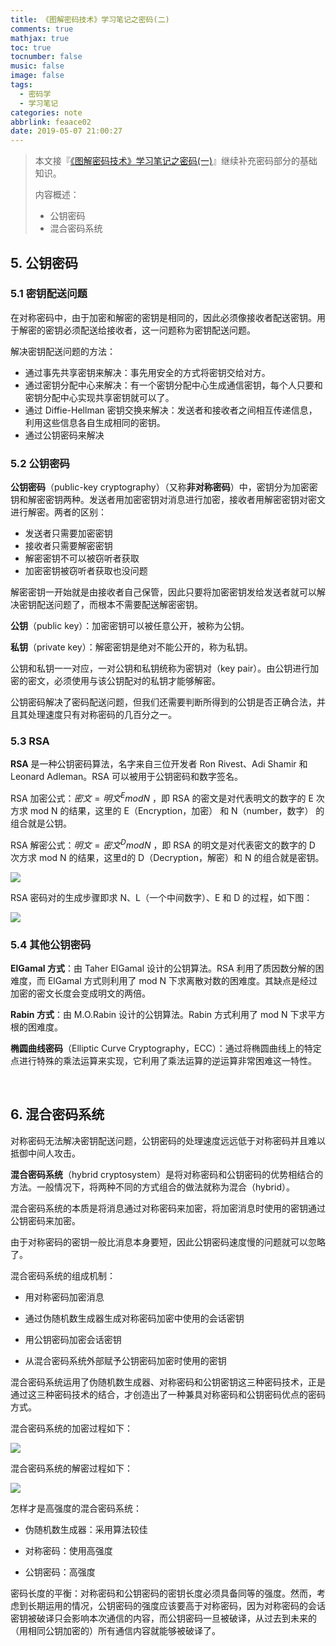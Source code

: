 ```yaml
---
title: 《图解密码技术》学习笔记之密码(二)
comments: true
mathjax: true
toc: true
tocnumber: false
music: false
image: false
tags:
  - 密码学
  - 学习笔记
categories: note
abbrlink: feaace02
date: 2019-05-07 21:00:27
---
```


> 本文接『[《图解密码技术》学习笔记之密码(一)]( <https://hushhw.cn/posts/note/418f8d38.html>)』继续补充密码部分的基础知识。
>
> 内容概述：
>
> * 公钥密码
> * 混合密码系统

<!----more--->



## 5. 公钥密码

### 5.1 密钥配送问题

在对称密码中，由于加密和解密的密钥是相同的，因此必须像接收者配送密钥。用于解密的密钥必须配送给接收者，这一问题称为密钥配送问题。

解决密钥配送问题的方法：

* 通过事先共享密钥来解决：事先用安全的方式将密钥交给对方。
* 通过密钥分配中心来解决：有一个密钥分配中心生成通信密钥，每个人只要和密钥分配中心实现共享密钥就可以了。
* 通过 Diffie-Hellman 密钥交换来解决：发送者和接收者之间相互传递信息，利用这些信息各自生成相同的密钥。
* 通过公钥密码来解决

### 5.2 公钥密码

**公钥密码**（public-key cryptography）（又称**非对称密码**）中，密钥分为加密密钥和解密密钥两种。发送者用加密密钥对消息进行加密，接收者用解密密钥对密文进行解密。两者的区别：

* 发送者只需要加密密钥
* 接收者只需要解密密钥
* 解密密钥不可以被窃听者获取
* 加密密钥被窃听者获取也没问题

解密密钥一开始就是由接收者自己保管，因此只要将加密密钥发给发送者就可以解决密钥配送问题了，而根本不需要配送解密密钥。

**公钥**（public key）：加密密钥可以被任意公开，被称为公钥。

**私钥**（private key）：解密密钥是绝对不能公开的，称为私钥。

公钥和私钥一一对应，一对公钥和私钥统称为密钥对（key pair）。由公钥进行加密的密文，必须使用与该公钥配对的私钥才能够解密。

公钥密码解决了密码配送问题，但我们还需要判断所得到的公钥是否正确合法，并且其处理速度只有对称密码的几百分之一。

### 5.3 RSA

**RSA** 是一种公钥密码算法，名字来自三位开发者 Ron Rivest、Adi Shamir 和 Leonard Adleman。RSA 可以被用于公钥密码和数字签名。

RSA 加密公式：$密文 = 明文^EmodN$ ，即 RSA 的密文是对代表明文的数字的 E 次方求 mod N 的结果，这里的 E（Encryption，加密） 和 N（number，数字） 的组合就是公钥。

RSA 解密公式：$明文 = 密文^D modN$ ，即 RSA 的明文是对代表密文的数字的 D 次方求 mod N 的结果，这里d的 D（Decryption，解密）和 N 的组合就是密钥。

![](https://photo.hushhw.cn/images/wKioL1hemhCT2YyuAAB521Eadok617.png)

RSA 密码对的生成步骤即求 N、L（一个中间数字）、E 和 D 的过程，如下图：

![](https://photo.hushhw.cn/images/20190113152536907.png)

### 5.4 其他公钥密码

**ElGamal 方式**：由 Taher ElGamal 设计的公钥算法。RSA 利用了质因数分解的困难度，而 ElGamal 方式则利用了 mod N 下求离散对数的困难度。其缺点是经过加密的密文长度会变成明文的两倍。

**Rabin 方式**：由 M.O.Rabin 设计的公钥算法。Rabin 方式利用了 mod N 下求平方根的困难度。

**椭圆曲线密码**（Elliptic Curve Cryptography，ECC）：通过将椭圆曲线上的特定点进行特殊的乘法运算来实现，它利用了乘法运算的逆运算非常困难这一特性。

​       

## 6. 混合密码系统

对称密码无法解决密钥配送问题，公钥密码的处理速度远远低于对称密码并且难以抵御中间人攻击。

**混合密码系统**（hybrid cryptosystem）是将对称密码和公钥密码的优势相结合的方法。一般情况下，将两种不同的方式组合的做法就称为混合（hybrid）。

混合密码系统的本质是将消息通过对称密码来加密，将加密消息时使用的密钥通过公钥密码来加密。

由于对称密码的密钥一般比消息本身要短，因此公钥密码速度慢的问题就可以忽略了。

混合密码系统的组成机制：

* 用对称密码加密消息

* 通过伪随机数生成器生成对称密码加密中使用的会话密钥

* 用公钥密码加密会话密钥

* 从混合密码系统外部赋予公钥密码加密时使用的密钥

混合密码系统运用了伪随机数生成器、对称密码和公钥密钥这三种密码技术，正是通过这三种密码技术的结合，才创造出了一种兼具对称密码和公钥密码优点的密码方式。

混合密码系统的加密过程如下：

![](https://photo.hushhw.cn/images/101_22.png)

混合密码系统的解密过程如下：

![](https://photo.hushhw.cn/images/101_21.png)



怎样才是高强度的混合密码系统：

* 伪随机数生成器：采用算法较佳

* 对称密码：使用高强度

* 公钥密码：高强度

密码长度的平衡：对称密码和公钥密码的密钥长度必须具备同等的强度。然而，考虑到长期运用的情况，公钥密码的强度应该要高于对称密码，因为对称密码的会话密钥被破译只会影响本次通信的内容，而公钥密码一旦被破译，从过去到未来的（用相同公钥加密的）所有通信内容就能够被破译了。